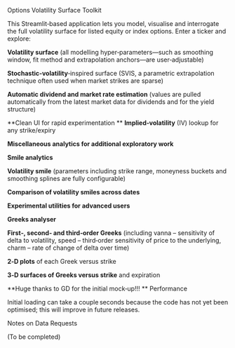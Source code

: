 Options Volatility Surface Toolkit

This Streamlit‑based application lets you model, visualise and interrogate the full volatility surface for listed equity or index options. Enter a ticker and explore:

**Volatility surface** (all modelling hyper‑parameters—such as smoothing window, fit method and extrapolation anchors—are user‑adjustable)

**Stochastic‑volatility**‑inspired surface (SVIS, a parametric extrapolation technique often used when market strikes are sparse)

**Automatic dividend and market rate estimation** (values are pulled automatically from the latest market data for dividends and for the yield structure)

**Clean UI for rapid experimentation
**
**Implied‑volatility** (IV) lookup for any strike/expiry

**Miscellaneous analytics for additional exploratory work**

**Smile analytics**

**Volatility smile** (parameters including strike range, moneyness buckets and smoothing splines are fully configurable)

**Comparison of volatility smiles across dates**

**Experimental utilities for advanced users**

**Greeks analyser**

**First‑, second‑ and third‑order Greeks** (including vanna – sensitivity of delta to volatility, speed – third‑order sensitivity of price to the underlying, charm – rate of change of delta over time)

**2‑D plots** of each Greek versus strike

**3‑D surfaces of Greeks versus strike** and expiration

**Huge thanks to GD for the initial mock‑up!!!
**
Performance

Initial loading can take a couple seconds because the code has not yet been optimised; this will improve in future releases.

Notes on Data Requests

(To be completed)

